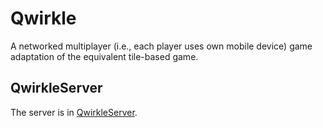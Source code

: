 # Qwirkle
A networked multiplayer (i.e., each player uses own mobile device) game adaptation of the equivalent tile-based game.

## QwirkleServer
The server is in [QwirkleServer](https://github.com/mpndl/QwirkleServer).
